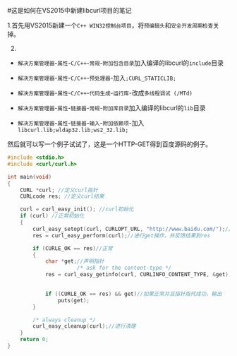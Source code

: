 #这是如何在VS2015中新建libcurl项目的笔记

1.首先用VS2015新建一个`C++ WIN32控制台项目`，将`预编辑头`和`安全开发周期检查`关掉。

2.

- `解决方案管理器`-`属性`-`C/C++`-`常规`-`附加包含目录`加入编译的libcurl的`include`目录

- `解决方案管理器`-`属性`-`C/C++`-`预处理器`-加入`;CURL_STATICLIB;`

- `解决方案管理器`-`属性`-`C/C++`-`代码生成`-`运行库`-改成`多线程调试 (/MTd)`

- `解决方案管理器`-`属性`-`链接器`-`常规`-`附加库目录`加入编译的libcurl的`lib`目录

- `解决方案管理器`-`属性`-`链接器`-`输入`-`附加依赖项`-加入`libcurl.lib;wldap32.lib;ws2_32.lib;`

然后就可以写一个例子试试了，这是一个HTTP-GET得到百度源码的例子。
```c
#include <stdio.h>
#include <curl/curl.h>

int main(void)
{
	CURL *curl; //定义curl指针
	CURLcode res; //定义curl结果

	curl = curl_easy_init(); //curl初始化
	if (curl) //正常初始化
	{ 
		curl_easy_setopt(curl, CURLOPT_URL, "http://www.baidu.com/");//定义get地址
		res = curl_easy_perform(curl);//进行get操作，并反馈结果到res

		if (CURLE_OK == res)//正常 
		{
			char *get;//声明指针
					  /* ask for the content-type */
			res = curl_easy_getinfo(curl, CURLINFO_CONTENT_TYPE, &get);//get到的值给get这个指针
																	   //(参数1:curl指针;参数2:需要提取curl信息;参数3:字符指针）

			if ((CURLE_OK == res) && get)//如果正常并且指针指代成功，输出
				puts(get);
		}

		/* always cleanup */
		curl_easy_cleanup(curl);//进行清理
	}
	return 0;
}
```

